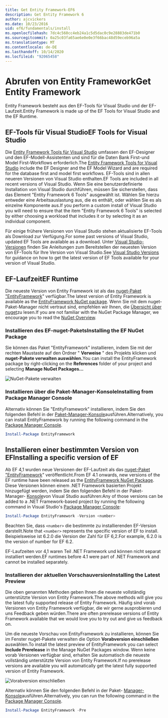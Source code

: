 ```yaml
---
title: Get Entity Framework-EF6
description: Get Entity Framework 6
author: ajcvickers
ms.date: 10/23/2016
uid: ef6/fundamentals/install
ms.openlocfilehash: 7dc4c560cc4eb24a1c5d5dac0c9e28883de471b0
ms.sourcegitcommit: 0a25c03fa65ae6e0e0e3f66bac48d59eceb96a5a
ms.translationtype: MT
ms.contentlocale: de-DE
ms.lasthandoff: 10/14/2020
ms.locfileid: "92065458"
---
```

# <a name="get-entity-framework"></a><span data-ttu-id="d2f53-103">Abrufen von Entity Framework</span><span class="sxs-lookup"><span data-stu-id="d2f53-103">Get Entity Framework</span></span>
<span data-ttu-id="d2f53-104">Entity Framework besteht aus den EF-Tools für Visual Studio und der EF-Laufzeit.</span><span class="sxs-lookup"><span data-stu-id="d2f53-104">Entity Framework is made up of the EF Tools for Visual Studio and the EF Runtime.</span></span>

## <a name="ef-tools-for-visual-studio"></a><span data-ttu-id="d2f53-105">EF-Tools für Visual Studio</span><span class="sxs-lookup"><span data-stu-id="d2f53-105">EF Tools for Visual Studio</span></span>

<span data-ttu-id="d2f53-106">Die [Entity Framework Tools für Visual Studio](/visualstudio/data-tools/entity-data-model-tools-in-visual-studio) umfassen den EF-Designer und den EF-Modell-Assistenten und sind für die Daten Bank First-und Model First-Workflows erforderlich.</span><span class="sxs-lookup"><span data-stu-id="d2f53-106">The [Entity Framework Tools for Visual Studio](/visualstudio/data-tools/entity-data-model-tools-in-visual-studio) include the EF Designer and the EF Model Wizard and are required for the database first and model first workflows.</span></span> <span data-ttu-id="d2f53-107">EF-Tools sind in allen neueren Versionen von Visual Studio enthalten.</span><span class="sxs-lookup"><span data-stu-id="d2f53-107">EF Tools are included in all recent versions of Visual Studio.</span></span> <span data-ttu-id="d2f53-108">Wenn Sie eine benutzerdefinierte Installation von Visual Studio durchführen, müssen Sie sicherstellen, dass das Element "Entity Framework 6 Tools" ausgewählt ist. Wählen Sie hierzu entweder eine Arbeitsauslastung aus, die es enthält, oder wählen Sie es als einzelne Komponente aus.</span><span class="sxs-lookup"><span data-stu-id="d2f53-108">If you perform a custom install of Visual Studio you will need to ensure that the item "Entity Framework 6 Tools" is selected by either choosing a workload that includes it or by selecting it as an individual component.</span></span>

<span data-ttu-id="d2f53-109">Für einige frühere Versionen von Visual Studio stehen aktualisierte EF-Tools als Download zur Verfügung.</span><span class="sxs-lookup"><span data-stu-id="d2f53-109">For some past versions of Visual Studio, updated EF Tools are available as a download.</span></span> <span data-ttu-id="d2f53-110">Unter [Visual Studio-Versionen](xref:ef6/what-is-new/visual-studio) finden Sie Anleitungen zum Bereitstellen der neuesten Version von EF-Tools für Ihre Version von Visual Studio.</span><span class="sxs-lookup"><span data-stu-id="d2f53-110">See [Visual Studio Versions](xref:ef6/what-is-new/visual-studio) for guidance on how to get the latest version of EF Tools available for your version of Visual Studio.</span></span>

## <a name="ef-runtime"></a><span data-ttu-id="d2f53-111">EF-Laufzeit</span><span class="sxs-lookup"><span data-stu-id="d2f53-111">EF Runtime</span></span>

<span data-ttu-id="d2f53-112">Die neueste Version von Entity Framework ist als das [nuget-Paket "EntityFramework](https://nuget.org/packages/EntityFramework/)" verfügbar.</span><span class="sxs-lookup"><span data-stu-id="d2f53-112">The latest version of Entity Framework is available as the [EntityFramework NuGet package](https://nuget.org/packages/EntityFramework/).</span></span> <span data-ttu-id="d2f53-113">Wenn Sie mit dem nuget-Paket-Manager nicht vertraut sind, empfehlen wir Ihnen, die [Übersicht über nuget](/nuget/consume-packages/overview-and-workflow)zu lesen.</span><span class="sxs-lookup"><span data-stu-id="d2f53-113">If you are not familiar with the NuGet Package Manager, we encourage you to read the [NuGet Overview](/nuget/consume-packages/overview-and-workflow).</span></span>

### <a name="installing-the-ef-nuget-package"></a><span data-ttu-id="d2f53-114">Installieren des EF-nuget-Pakets</span><span class="sxs-lookup"><span data-stu-id="d2f53-114">Installing the EF NuGet Package</span></span>

<span data-ttu-id="d2f53-115">Sie können das Paket "EntityFramework" installieren, indem Sie mit der rechten Maustaste auf den Ordner " **Verweise** " des Projekts klicken und **nuget-Pakete verwalten auswählen.**</span><span class="sxs-lookup"><span data-stu-id="d2f53-115">You can install the EntityFramework package by right-clicking on the **References** folder of your project and selecting **Manage NuGet Packages…**</span></span>

![NuGet-Pakete verwalten](~/ef6/media/managenugetpackages.png)

### <a name="installing-from-package-manager-console"></a><span data-ttu-id="d2f53-117">Installieren über die Paket-Manager-Konsole</span><span class="sxs-lookup"><span data-stu-id="d2f53-117">Installing from Package Manager Console</span></span>

<span data-ttu-id="d2f53-118">Alternativ können Sie "EntityFramework" installieren, indem Sie den folgenden Befehl in der [Paket-Manager-Konsole](https://docs.nuget.org/docs/start-here/using-the-package-manager-console)ausführen.</span><span class="sxs-lookup"><span data-stu-id="d2f53-118">Alternatively, you can install EntityFramework by running the following command in the [Package Manager Console](https://docs.nuget.org/docs/start-here/using-the-package-manager-console).</span></span>

``` powershell
Install-Package EntityFramework
```

## <a name="installing-a-specific-version-of-ef"></a><span data-ttu-id="d2f53-119">Installieren einer bestimmten Version von EF</span><span class="sxs-lookup"><span data-stu-id="d2f53-119">Installing a specific version of EF</span></span>

<span data-ttu-id="d2f53-120">Ab EF 4,1 wurden neue Versionen der EF-Laufzeit als das [nuget-Paket "EntityFramework](https://www.nuget.org/packages/EntityFramework/)" veröffentlicht.</span><span class="sxs-lookup"><span data-stu-id="d2f53-120">From EF 4.1 onwards, new versions of the EF runtime have been released as the [EntityFramework NuGet Package](https://www.nuget.org/packages/EntityFramework/).</span></span> <span data-ttu-id="d2f53-121">Diese Versionen können einem .NET Framework basierten Projekt hinzugefügt werden, indem Sie den folgenden Befehl in der Paket-Manager- [Konsole](https://docs.nuget.org/docs/start-here/using-the-package-manager-console)von Visual Studio ausführen:</span><span class="sxs-lookup"><span data-stu-id="d2f53-121">Any of those versions can be added to a .NET Framework-based project by running the following command in Visual Studio's [Package Manager Console](https://docs.nuget.org/docs/start-here/using-the-package-manager-console):</span></span>

``` powershell
Install-Package EntityFramework -Version <number>
```

<span data-ttu-id="d2f53-122">Beachten Sie, dass `<number>` die bestimmte zu installierenden EF-Version darstellt.</span><span class="sxs-lookup"><span data-stu-id="d2f53-122">Note that `<number>` represents the specific version of EF to install.</span></span> <span data-ttu-id="d2f53-123">Beispielsweise ist 6.2.0 die Version der Zahl für EF 6,2.</span><span class="sxs-lookup"><span data-stu-id="d2f53-123">For example, 6.2.0 is the version of number for EF 6.2.</span></span>   

<span data-ttu-id="d2f53-124">EF-Laufzeiten vor 4,1 waren Teil .NET Framework und können nicht separat installiert werden.</span><span class="sxs-lookup"><span data-stu-id="d2f53-124">EF runtimes before 4.1 were part of .NET Framework and cannot be installed separately.</span></span>

### <a name="installing-the-latest-preview"></a><span data-ttu-id="d2f53-125">Installieren der aktuellen Vorschauversion</span><span class="sxs-lookup"><span data-stu-id="d2f53-125">Installing the Latest Preview</span></span>

<span data-ttu-id="d2f53-126">Die oben genannten Methoden geben Ihnen die neueste vollständig unterstützte Version von Entity Framework.</span><span class="sxs-lookup"><span data-stu-id="d2f53-126">The above methods will give you the latest fully supported release of Entity Framework.</span></span> <span data-ttu-id="d2f53-127">Häufig sind vorab Versionen von Entity Framework verfügbar, die wir gerne ausprobieren und uns Feedback geben würden.</span><span class="sxs-lookup"><span data-stu-id="d2f53-127">There are often prerelease versions of Entity Framework available that we would love you to try out and give us feedback on.</span></span>

<span data-ttu-id="d2f53-128">Um die neueste Vorschau von EntityFramework zu installieren, können Sie im Fenster nuget-Pakete verwalten die Option **Vorabversion einschließen** auswählen.</span><span class="sxs-lookup"><span data-stu-id="d2f53-128">To install the latest preview of EntityFramework you can select **Include Prerelease** in the Manage NuGet Packages window.</span></span> <span data-ttu-id="d2f53-129">Wenn keine vorab Versionen verfügbar sind, erhalten Sie automatisch die neueste vollständig unterstützte Version von Entity Framework.</span><span class="sxs-lookup"><span data-stu-id="d2f53-129">If no prerelease versions are available you will automatically get the latest fully supported version of Entity Framework.</span></span>

![Vorabversion einschließen](~/ef6/media/includeprerelease.png)

<span data-ttu-id="d2f53-131">Alternativ können Sie den folgenden Befehl in der Paket- [Manager-Konsole](https://docs.nuget.org/docs/start-here/using-the-package-manager-console)ausführen.</span><span class="sxs-lookup"><span data-stu-id="d2f53-131">Alternatively, you can run the following command in the [Package Manager Console](https://docs.nuget.org/docs/start-here/using-the-package-manager-console).</span></span>

``` powershell
Install-Package EntityFramework -Pre
```
